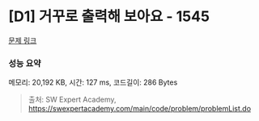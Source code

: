 # [D1] 거꾸로 출력해 보아요 - 1545 

[문제 링크](https://swexpertacademy.com/main/code/problem/problemDetail.do?contestProbId=AV2gbY0qAAQBBAS0) 

### 성능 요약

메모리: 20,192 KB, 시간: 127 ms, 코드길이: 286 Bytes



> 출처: SW Expert Academy, https://swexpertacademy.com/main/code/problem/problemList.do